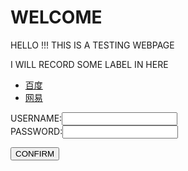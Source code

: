 <h1> WELCOME </h1>
<p>HELLO !!! THIS IS A TESTING WEBPAGE</p>
<p>I WILL RECORD SOME LABEL IN HERE </p>
<ul>
  <li> <a href="https://www.baidu.com/">百度</a> </li>
  <li> <a href="https://www.163.com/">网易</a> </li>
</ul>
<form>
  USERNAME:<input type="text" name="username"><br>
  PASSWORD:<input type="password" name="password">
  <p><input type="submit" value="CONFIRM"></p>
</form>
  
